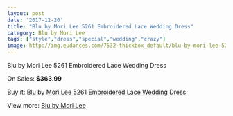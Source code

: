 ```yaml
---
layout: post
date: '2017-12-20'
title: "Blu by Mori Lee 5261 Embroidered Lace Wedding Dress"
category: Blu by Mori Lee
tags: ["style","dress","special","wedding","crazy"]
image: http://img.eudances.com/7532-thickbox_default/blu-by-mori-lee-5261-embroidered-lace-wedding-dress.jpg
---
```

Blu by Mori Lee 5261 Embroidered Lace Wedding Dress

On Sales: **$363.99**
<a href="https://www.eudances.com/en/blu-by-mori-lee/2672-blu-by-mori-lee-5261-embroidered-lace-wedding-dress.html"><amp-img layout="responsive" width="600" height="600" src="//img.eudances.com/7532-thickbox_default/blu-by-mori-lee-5261-embroidered-lace-wedding-dress.jpg" alt="Blu by Mori Lee 5261 Embroidered Lace Wedding Dress 0" /></a>
<a href="https://www.eudances.com/en/blu-by-mori-lee/2672-blu-by-mori-lee-5261-embroidered-lace-wedding-dress.html"><amp-img layout="responsive" width="600" height="600" src="//img.eudances.com/7536-thickbox_default/blu-by-mori-lee-5261-embroidered-lace-wedding-dress.jpg" alt="Blu by Mori Lee 5261 Embroidered Lace Wedding Dress 1" /></a>
<a href="https://www.eudances.com/en/blu-by-mori-lee/2672-blu-by-mori-lee-5261-embroidered-lace-wedding-dress.html"><amp-img layout="responsive" width="600" height="600" src="//img.eudances.com/7535-thickbox_default/blu-by-mori-lee-5261-embroidered-lace-wedding-dress.jpg" alt="Blu by Mori Lee 5261 Embroidered Lace Wedding Dress 2" /></a>
<a href="https://www.eudances.com/en/blu-by-mori-lee/2672-blu-by-mori-lee-5261-embroidered-lace-wedding-dress.html"><amp-img layout="responsive" width="600" height="600" src="//img.eudances.com/7534-thickbox_default/blu-by-mori-lee-5261-embroidered-lace-wedding-dress.jpg" alt="Blu by Mori Lee 5261 Embroidered Lace Wedding Dress 3" /></a>
<a href="https://www.eudances.com/en/blu-by-mori-lee/2672-blu-by-mori-lee-5261-embroidered-lace-wedding-dress.html"><amp-img layout="responsive" width="600" height="600" src="//img.eudances.com/7533-thickbox_default/blu-by-mori-lee-5261-embroidered-lace-wedding-dress.jpg" alt="Blu by Mori Lee 5261 Embroidered Lace Wedding Dress 4" /></a>

Buy it: [Blu by Mori Lee 5261 Embroidered Lace Wedding Dress](https://www.eudances.com/en/blu-by-mori-lee/2672-blu-by-mori-lee-5261-embroidered-lace-wedding-dress.html "Blu by Mori Lee 5261 Embroidered Lace Wedding Dress")

View more: [Blu by Mori Lee](https://www.eudances.com/en/39-blu-by-mori-lee "Blu by Mori Lee")